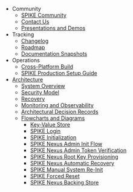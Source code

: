 * Community
  * [SPIKE Community](community/hello.md)
  * [Contact Us](community/contact.md)
  * [Presentations and Demos](presentations/README.md)
* Tracking
  * [Changelog](tracking/changelog.md)
  * [Roadmap](tracking/roadmap.md)
  * [Documentation Snapshots](tracking/snapshots.md)
* Operations
  * [Cross-Platform Build](operations/build.md)
  * [SPIKE Production Setup Guide](operations/production-setup.md)
* [Architecture](architecture/README.md)
  * [System Overview](architecture/system-overview.md)
  * [Security Model](architecture/security-model.md)
  * [Recovery](architecture/recovery.md)
  * [Monitoring and Observability](architecture/monitoring.md)
  * [Architectural Decision Records](adrs/README.md)
  * [Flowcharts and Diagrams](architecture/charts/README.md)
    * [Key-Value Store](architecture/charts/key-value-store.md)
    * [SPIKE Login](architecture/charts/login.md)
    * [SPIKE Initialization](architecture/charts/initialization.md)
    * [SPIKE Nexus Admin Init Flow](architecture/charts/user-init-flow.md)
    * [SPIKE Nexus Admin Token Verification](architecture/charts/admin-token-verification.md)
    * [SPIKE Nexus Root Key Provisioning](architecture/charts/day-zero.md)
    * [SPIKE Nexus Automatic Recovery](architecture/charts/recovery.md)
    * [SPIKE Manual System Re-Init](architecture/charts/re-init.md)
    * [SPIKE Forced Reset](architecture/charts/reset.md)
    * [SPIKE Nexus Backing Store](architecture/charts/database.md)